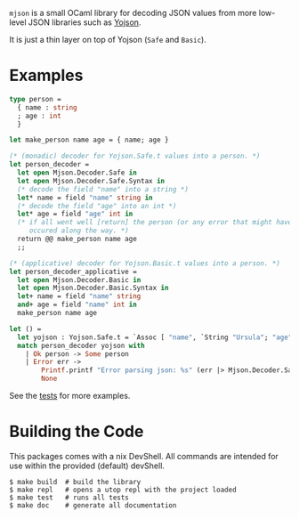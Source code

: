 `mjson` is a small OCaml library for decoding JSON values from more low-level 
JSON libraries such as [Yojson](https://github.com/ocaml-community/yojson).

It is just a thin layer on top of Yojson (`Safe` and `Basic`).

# Examples

```ocaml
type person =
  { name : string
  ; age : int
  }

let make_person name age = { name; age }

(* (monadic) decoder for Yojson.Safe.t values into a person. *)
let person_decoder =
  let open Mjson.Decoder.Safe in
  let open Mjson.Decoder.Safe.Syntax in
  (* decode the field "name" into a string *)
  let* name = field "name" string in
  (* decode the field "age" into an int *)
  let* age = field "age" int in
  (* if all went well [return] the person (or any error that might have
     occured along the way. *)
  return @@ make_person name age
  ;;

(* (applicative) decoder for Yojson.Basic.t values into a person. *)
let person_decoder_applicative =
  let open Mjson.Decoder.Basic in
  let open Mjson.Decoder.Basic.Syntax in
  let+ name = field "name" string
  and+ age = field "name" int in
  make_person name age

let () =
  let yojson : Yojson.Safe.t = `Assoc [ "name", `String "Ursula"; "age": `Float 88.0] in
  match person_decoder yojson with
    | Ok person -> Some person
    | Error err ->
        Printf.printf "Error parsing json: %s" (err |> Mjson.Decoder.Safe.Error.show);
        None
```

See the [tests](./test/decoder.ml) for more examples.

# Building the Code

This packages comes with a nix DevShell.  All commands are intended for use 
within the provided (default) devShell.

```shell
$ make build  # build the library
$ make repl   # opens a utop repl with the project loaded
$ make test   # runs all tests
$ make doc    # generate all documentation
```
